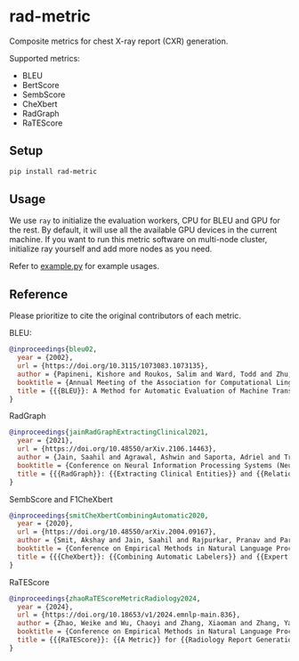 # rad-metric

Composite metrics for chest X-ray report (CXR) generation.

Supported metrics:
- BLEU
- BertScore
- SembScore
- CheXbert
- RadGraph
- RaTEScore

## Setup

```bash
pip install rad-metric
```

## Usage

We use `ray` to initialize the evaluation workers, CPU for BLEU and GPU for the rest.
By default, it will use all the available GPU devices in the current machine.
If you want to run this metric software on multi-node cluster, initialize ray yourself and
add more nodes as you need.

Refer to [example.py](/example.py) for example usages.


## Reference

Please prioritize to cite the original contributors of each metric.

BLEU:
```bibtex
@inproceedings{bleu02,
  year = {2002},
  url = {https://doi.org/10.3115/1073083.1073135},
  author = {Papineni, Kishore and Roukos, Salim and Ward, Todd and Zhu, Wei-Jing},
  booktitle = {Annual Meeting of the Association for Computational Linguistics (ACL)},
  title = {{{BLEU}}: A Method for Automatic Evaluation of Machine Translation}
}
```

RadGraph
```bibtex
@inproceedings{jainRadGraphExtractingClinical2021,
  year = {2021},
  url = {https://doi.org/10.48550/arXiv.2106.14463},
  author = {Jain, Saahil and Agrawal, Ashwin and Saporta, Adriel and Truong, Steven QH and Duong, Du Nguyen and Bui, Tan and Chambon, Pierre and Zhang, Yuhao and Lungren, Matthew P. and Ng, Andrew Y. and Langlotz, Curtis P. and Rajpurkar, Pranav},
  booktitle = {Conference on Neural Information Processing Systems (NeurIPS)},
  title = {{{RadGraph}}: {{Extracting Clinical Entities}} and {{Relations}} from {{Radiology Reports}}}
}
```

SembScore and F1CheXbert
```bibtex
@inproceedings{smitCheXbertCombiningAutomatic2020,
  year = {2020},
  url = {https://doi.org/10.48550/arXiv.2004.09167},
  author = {Smit, Akshay and Jain, Saahil and Rajpurkar, Pranav and Pareek, Anuj and Ng, Andrew Y. and Lungren, Matthew P.},
  booktitle = {Conference on Empirical Methods in Natural Language Processing (EMNLP)},
  title = {{{CheXbert}}: {{Combining Automatic Labelers}} and {{Expert Annotations}} for {{Accurate Radiology Report Labeling Using BERT}}}
}
```

RaTEScore
```bibtex
@inproceedings{zhaoRaTEScoreMetricRadiology2024,
  year = {2024},
  url = {https://doi.org/10.18653/v1/2024.emnlp-main.836},
  author = {Zhao, Weike and Wu, Chaoyi and Zhang, Xiaoman and Zhang, Ya and Wang, Yanfeng and Xie, Weidi},
  booktitle = {Conference on Empirical Methods in Natural Language Processing (EMNLP)},
  title = {{{RaTEScore}}: {{A Metric}} for {{Radiology Report Generation}}}
}
```
